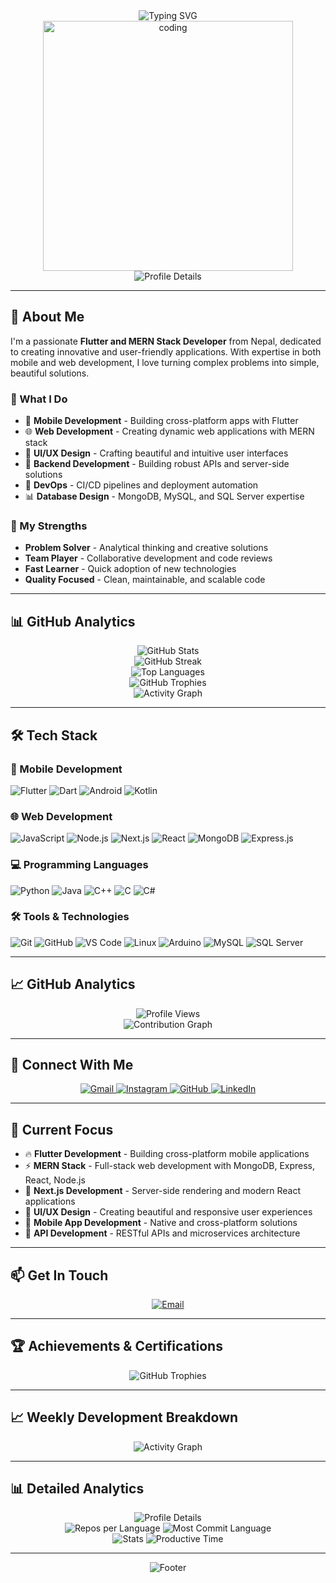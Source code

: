 <div align="center">
  <img src="https://readme-typing-svg.herokuapp.com?font=Fira+Code&weight=500&size=28&pause=1000&color=6366F1&center=true&vCenter=true&width=435&lines=Hi+%F0%9F%91%8B%2C+I'm+Saroj+Kumar+Sah;A+Passionate+Flutter+%26+MERN+Developer;From+Nepal+%F0%9F%87%B3%F0%9F%87%A5" alt="Typing SVG" />
</div>

<div align="center">
  <img src="https://user-images.githubusercontent.com/74038190/225813708-98b745f2-7d22-48cf-9150-083f1e00d0c9.gif" alt="coding" width="400"/>
</div>

<div align="center">
  <img src="https://github-profile-summary-cards.vercel.app/api/cards/profile-details?username=sarojshah1&theme=radical" alt="Profile Details" />
</div>

---

## 🚀 About Me

I'm a passionate **Flutter and MERN Stack Developer** from Nepal, dedicated to creating innovative and user-friendly applications. With expertise in both mobile and web development, I love turning complex problems into simple, beautiful solutions.

### 🎯 What I Do
- 📱 **Mobile Development** - Building cross-platform apps with Flutter
- 🌐 **Web Development** - Creating dynamic web applications with MERN stack
- 🎨 **UI/UX Design** - Crafting beautiful and intuitive user interfaces
- 🔧 **Backend Development** - Building robust APIs and server-side solutions
- 🚀 **DevOps** - CI/CD pipelines and deployment automation
- 📊 **Database Design** - MongoDB, MySQL, and SQL Server expertise

### 🌟 My Strengths
- **Problem Solver** - Analytical thinking and creative solutions
- **Team Player** - Collaborative development and code reviews
- **Fast Learner** - Quick adoption of new technologies
- **Quality Focused** - Clean, maintainable, and scalable code

---

## 📊 GitHub Analytics

<div align="center">
  <img src="https://github-readme-stats.vercel.app/api?username=sarojshah1&show_icons=true&theme=radical&hide_border=true&bg_color=0D1117&title_color=6366F1&text_color=FFFFFF&icon_color=6366F1" alt="GitHub Stats" />
</div>

<div align="center">
  <img src="https://github-readme-streak-stats.herokuapp.com/?user=sarojshah1&theme=radical&hide_border=true&background=0D1117&stroke=6366F1&ring=6366F1&fire=6366F1&currStreakNum=FFFFFF&currStreakLabel=6366F1&sideNums=FFFFFF&sideLabels=6366F1&dates=6366F1" alt="GitHub Streak" />
</div>

<div align="center">
  <img src="https://github-readme-stats.vercel.app/api/top-langs/?username=sarojshah1&layout=compact&theme=radical&hide_border=true&bg_color=0D1117&title_color=6366F1&text_color=FFFFFF&langs_count=8" alt="Top Languages" />
</div>

<div align="center">
  <img src="https://github-profile-trophy.vercel.app/?username=sarojshah1&theme=radical&no-frame=true&no-bg=false&margin-w=4" alt="GitHub Trophies" />
</div>

<div align="center">
  <img src="https://github-readme-activity-graph.vercel.app/graph?username=sarojshah1&theme=radical&hide_border=true&bg_color=0D1117&color=6366F1&line=6366F1&point=FFFFFF&area=true&area_color=6366F1" alt="Activity Graph" />
</div>

---

## 🛠️ Tech Stack

### 📱 Mobile Development
![Flutter](https://img.shields.io/badge/Flutter-02569B?style=for-the-badge&logo=flutter&logoColor=white)
![Dart](https://img.shields.io/badge/Dart-0175C2?style=for-the-badge&logo=dart&logoColor=white)
![Android](https://img.shields.io/badge/Android-3DDC84?style=for-the-badge&logo=android&logoColor=white)
![Kotlin](https://img.shields.io/badge/Kotlin-0095D5?style=for-the-badge&logo=kotlin&logoColor=white)

### 🌐 Web Development
![JavaScript](https://img.shields.io/badge/JavaScript-F7DF1E?style=for-the-badge&logo=javascript&logoColor=black)
![Node.js](https://img.shields.io/badge/Node.js-43853D?style=for-the-badge&logo=node.js&logoColor=white)
![Next.js](https://img.shields.io/badge/Next.js-000000?style=for-the-badge&logo=next.js&logoColor=white)
![React](https://img.shields.io/badge/React-20232A?style=for-the-badge&logo=react&logoColor=61DAFB)
![MongoDB](https://img.shields.io/badge/MongoDB-4EA94B?style=for-the-badge&logo=mongodb&logoColor=white)
![Express.js](https://img.shields.io/badge/Express.js-404D59?style=for-the-badge&logo=express&logoColor=white)

### 💻 Programming Languages
![Python](https://img.shields.io/badge/Python-3776AB?style=for-the-badge&logo=python&logoColor=white)
![Java](https://img.shields.io/badge/Java-ED8B00?style=for-the-badge&logo=openjdk&logoColor=white)
![C++](https://img.shields.io/badge/C%2B%2B-00599C?style=for-the-badge&logo=c%2B%2B&logoColor=white)
![C](https://img.shields.io/badge/C-00599C?style=for-the-badge&logo=c&logoColor=white)
![C#](https://img.shields.io/badge/C%23-239120?style=for-the-badge&logo=c-sharp&logoColor=white)

### 🛠️ Tools & Technologies
![Git](https://img.shields.io/badge/Git-F05032?style=for-the-badge&logo=git&logoColor=white)
![GitHub](https://img.shields.io/badge/GitHub-100000?style=for-the-badge&logo=github&logoColor=white)
![VS Code](https://img.shields.io/badge/VS_Code-007ACC?style=for-the-badge&logo=visual-studio-code&logoColor=white)
![Linux](https://img.shields.io/badge/Linux-FCC624?style=for-the-badge&logo=linux&logoColor=black)
![Arduino](https://img.shields.io/badge/Arduino-00979D?style=for-the-badge&logo=arduino&logoColor=white)
![MySQL](https://img.shields.io/badge/MySQL-4479A1?style=for-the-badge&logo=mysql&logoColor=white)
![SQL Server](https://img.shields.io/badge/Microsoft_SQL_Server-CC2927?style=for-the-badge&logo=microsoft-sql-server&logoColor=white)

---

## 📈 GitHub Analytics

<div align="center">
  <img src="https://komarev.com/ghpvc/?username=sarojshah1&label=Profile%20views&color=6366F1&style=for-the-badge" alt="Profile Views" />
</div>

<div align="center">
  <img src="https://github-contribution-grid-snake.vercel.app/?username=sarojshah1&theme=radical" alt="Contribution Graph" />
</div>

---

## 🤝 Connect With Me

<div align="center">
  <a href="mailto:sarojahah152@gmail.com">
    <img src="https://img.shields.io/badge/Gmail-D14836?style=for-the-badge&logo=gmail&logoColor=white" alt="Gmail" />
  </a>
  <a href="https://instagram.com/saroj_shah_32" target="_blank">
    <img src="https://img.shields.io/badge/Instagram-E4405F?style=for-the-badge&logo=instagram&logoColor=white" alt="Instagram" />
  </a>
  <a href="https://github.com/sarojshah1" target="_blank">
    <img src="https://img.shields.io/badge/GitHub-100000?style=for-the-badge&logo=github&logoColor=white" alt="GitHub" />
  </a>
  <a href="https://linkedin.com/in/saroj-kumar-sah" target="_blank">
    <img src="https://img.shields.io/badge/LinkedIn-0077B5?style=for-the-badge&logo=linkedin&logoColor=white" alt="LinkedIn" />
  </a>
</div>

---

## 🎯 Current Focus

- 🔥 **Flutter Development** - Building cross-platform mobile applications
- ⚡ **MERN Stack** - Full-stack web development with MongoDB, Express, React, Node.js
- 🚀 **Next.js Development** - Server-side rendering and modern React applications
- 🎨 **UI/UX Design** - Creating beautiful and responsive user experiences
- 📱 **Mobile App Development** - Native and cross-platform solutions
- 🔧 **API Development** - RESTful APIs and microservices architecture

---

## 📫 Get In Touch

<div align="center">
  <a href="mailto:sarojahah152@gmail.com">
    <img src="https://img.shields.io/badge/Email-Contact%20Me-red?style=for-the-badge&logo=gmail" alt="Email" />
  </a>
</div>

---

## 🏆 Achievements & Certifications

<div align="center">
  <img src="https://github-profile-trophy.vercel.app/?username=sarojshah1&theme=radical&no-frame=true&no-bg=false&margin-w=4&rank=SECRET,SSS,SS,S,AAA&title=MultiLanguage,LongTimeUser,Commits,Repositories" alt="GitHub Trophies" />
</div>

---

## 📈 Weekly Development Breakdown

<div align="center">
  <img src="https://github-readme-activity-graph.vercel.app/graph?username=sarojshah1&theme=radical&hide_border=true&bg_color=0D1117&color=6366F1&line=6366F1&point=FFFFFF&area=true&area_color=6366F1" alt="Activity Graph" />
</div>

---

## 📊 Detailed Analytics

<div align="center">
  <img src="https://github-profile-summary-cards.vercel.app/api/cards/profile-details?username=sarojshah1&theme=radical" alt="Profile Details" />
</div>

<div align="center">
  <img src="https://github-profile-summary-cards.vercel.app/api/cards/repos-per-language?username=sarojshah1&theme=radical" alt="Repos per Language" />
  <img src="https://github-profile-summary-cards.vercel.app/api/cards/most-commit-language?username=sarojshah1&theme=radical" alt="Most Commit Language" />
</div>

<div align="center">
  <img src="https://github-profile-summary-cards.vercel.app/api/cards/stats?username=sarojshah1&theme=radical" alt="Stats" />
  <img src="https://github-profile-summary-cards.vercel.app/api/cards/productive-time?username=sarojshah1&theme=radical&utcOffset=5.5" alt="Productive Time" />
</div>

---

<div align="center">
  <img src="https://capsule-render.vercel.app/api?type=waving&color=6366F1&height=100&section=footer" alt="Footer" />
</div> 
